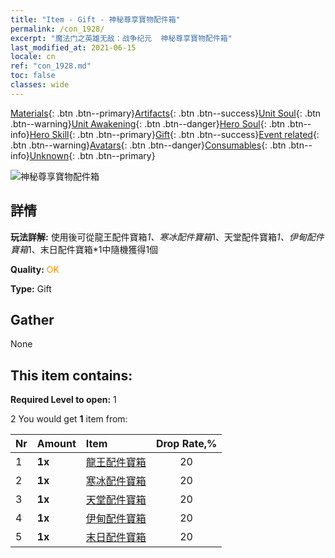```yaml
---
title: "Item - Gift - 神秘尊享寶物配件箱"
permalink: /con_1928/
excerpt: "魔法门之英雄无敌：战争纪元  神秘尊享寶物配件箱"
last_modified_at: 2021-06-15
locale: cn
ref: "con_1928.md"
toc: false
classes: wide
---
```

 [Materials](/ItemsCN/){: .btn .btn--primary}[Artifacts](/ItemsCN/Artifacts/){: .btn .btn--success}[Unit Soul](/ItemsCN/UnitSoul/){: .btn .btn--warning}[Unit Awakening](/ItemsCN/UnitAwakening/){: .btn .btn--danger}[Hero Soul](/ItemsCN/HeroSoul/){: .btn .btn--info}[Hero Skill](/ItemsCN/HeroSkill/){: .btn .btn--primary}[Gift](/ItemsCN/Gift/){: .btn .btn--success}[Event related](/ItemsCN/Events/){: .btn .btn--warning}[Avatars](/ItemsCN/Avatars/){: .btn .btn--danger}[Consumables](/ItemsCN/Consumables/){: .btn .btn--info}[Unknown](/ItemsCN/Unknown/){: .btn .btn--primary}

 ![神秘尊享寶物配件箱](/images/t/i_907551.png)

## 詳情
 **玩法詳解:** 使用後可從龍王配件寶箱*1、寒冰配件寶箱*1、天堂配件寶箱*1、伊甸配件寶箱*1、末日配件寶箱*1中隨機獲得1個

 **Quality:** <span style="color: #FF8C00">OK</span>

 **Type:** Gift

## Gather

  None

## This item contains:

 **Required Level to open:** 1

 2 You would get **1** item  from:

  | Nr | Amount |     Item    | Drop Rate,% |
  |:---|:-------|:------------|:---------:|
  | 1 |  **1x** | [龍王配件寶箱](/cn/Items/con_1348/) | 20 | 
  | 2 |  **1x** | [寒冰配件寶箱](/cn/Items/con_1352/) | 20 | 
  | 3 |  **1x** | [天堂配件寶箱](/cn/Items/con_1354/) | 20 | 
  | 4 |  **1x** | [伊甸配件寶箱](/cn/Items/con_1864/) | 20 | 
  | 5 |  **1x** | [末日配件寶箱](/cn/Items/con_1360/) | 20 | 
